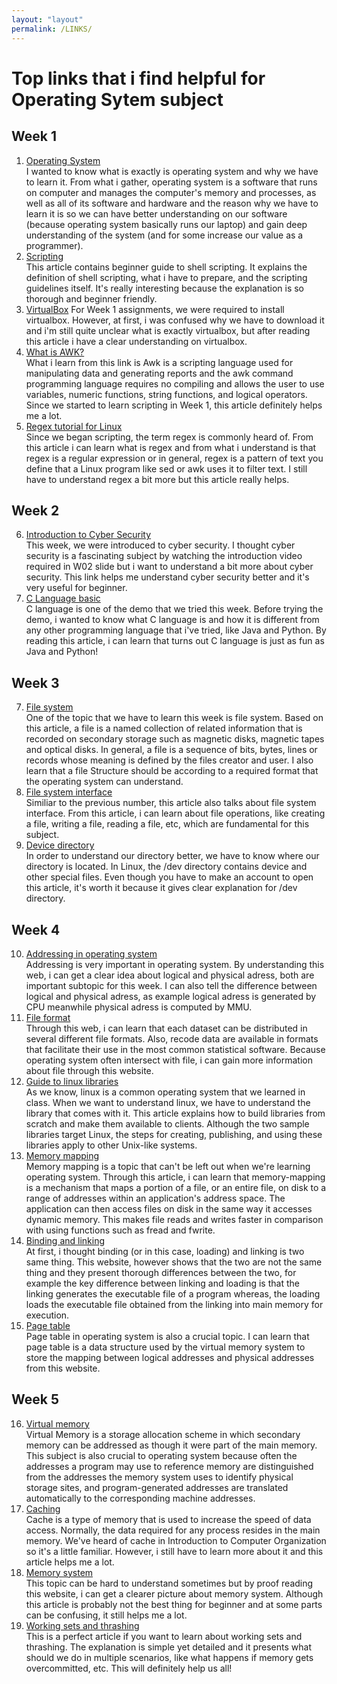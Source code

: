 ```yaml
---
layout: "layout"
permalink: /LINKS/
---
```


# Top links that i find helpful for Operating Sytem subject
## Week 1
1. [Operating System](https://edu.gcfglobal.org/en/computerbasics/understanding-applications/1/)<br>
I wanted to know what is exactly is operating system and why we have to learn it. From what i gather, operating system is a software that runs on computer and manages the computer's memory and processes, as well as all of its software and hardware and the reason why we have to learn it is so we can have better understanding on our software (because operating system basically runs our laptop) and gain deep understanding of the system (and for some increase our value as a programmer).
3. [Scripting](https://www.howtogeek.com/67469/the-beginners-guide-to-shell-scripting-the-basics/)<br>
This article contains beginner guide to shell scripting. It explains the definition of shell scripting, what i have to prepare, and the scripting guidelines itself. It's really interesting because the explanation is so thorough and beginner friendly.
2. [VirtualBox](https://www.computerhope.com/jargon/v/virtualbox.htm)
For Week 1 assignments, we were required to install virtualbox. However, at first, i was confused why we have to download it and i'm still quite unclear what is exactly virtualbox, but after reading this article i have a clear understanding on virtualbox.
4. [What is AWK?](https://www.geeksforgeeks.org/awk-command-unixlinux-examples/)<br>
What i learn from this link is Awk is a scripting language used for manipulating data and generating reports and the awk command programming language requires no compiling and allows the user to use variables, numeric functions, string functions, and logical operators. Since we started to learn scripting in Week 1, this article definitely helps me a lot.
5. [Regex tutorial for Linux](https://likegeeks.com/regex-tutorial-linux/)<br>
Since we began scripting, the term regex is commonly heard of. From this article i can learn what is regex and from what i understand is that regex is a regular expression or in general, regex is a pattern of text you define that a Linux program like sed or awk uses it to filter text. I still have to understand regex a bit more but this article really helps.

## Week 2
6. [Introduction to Cyber Security](https://geekflare.com/understanding-cybersecurity/)<br>
This week, we were introduced to cyber security. I thought cyber security is a fascinating subject by watching the introduction video required in W02 slide but i want to understand a bit more about cyber security. This link helps me understand cyber security better and it's very useful for beginner.
7. [C Language basic](https://www.geeksforgeeks.org/c-language-set-1-introduction/)<br>
C language is one of the demo that we tried this week. Before trying the demo, i wanted to know what C language is and how it is different from any other programming language that i've tried, like Java and Python. By reading this article, i can learn that turns out C language is just as fun as Java and Python!

## Week 3
7. [File system](https://www.tutorialspoint.com/operating_system/os_file_system.htm)<br>
One of the topic that we have to learn this week is file system. Based on this article, a file is a named collection of related information that is recorded on secondary storage such as magnetic disks, magnetic tapes and optical disks. In general, a file is a sequence of bits, bytes, lines or records whose meaning is defined by the files creator and user. I also learn that a file Structure should be according to a required format that the operating system can understand.
8. [File system interface](https://www.w3schools.in/operating-system-tutorial/file-system-interface/)<br>
Similiar to the previous number, this article also talks about file system interface. From this article, i can learn about file operations, like creating a file, writing a file, reading a file, etc, which are fundamental for this subject.
9. [Device directory](https://study.com/academy/lesson/the-dev-directory-in-the-linux-filesystem.html)<br>
In order to understand our directory better, we have to know where our directory is located. In Linux, the /dev directory contains device and other special files. Even though you have to make an account to open this article, it's worth it because it gives clear explanation for /dev directory.

## Week 4
10. [Addressing in operating system](https://www.geeksforgeeks.org/logical-and-physical-address-in-operating-system/)<br>
Addressing is very important in operating system. By understanding this web, i can get a clear idea about logical and physical adress, both are important subtopic for this week. I can also tell the difference between logical and physical adress, as example logical adress is generated by CPU meanwhile physical adress is computed by MMU.
11. [File format](https://dhsprogram.com/data/File-Formats.cfm)<br>
Through this web, i can learn that each dataset can be distributed in several different file formats. Also, recode data are available in formats that facilitate their use in the most common statistical software. Because operating system often intersect with file, i can gain more information about file through this website.
12. [Guide to linux libraries](https://opensource.com/article/21/2/linux-software-libraries)<br>
As we know, linux is a common operating system that we learned in class. When we want to understand linux, we have to understand the library that comes with it. This article explains how to build libraries from scratch and make them available to clients. Although the two sample libraries target Linux, the steps for creating, publishing, and using these libraries apply to other Unix-like systems.
14. [Memory mapping](https://www.mathworks.com/help/matlab/import_export/overview-of-memory-mapping.html)<br>
Memory mapping is a topic that can't be left out when we're learning operating system. Through this article, i can learn that memory-mapping is a mechanism that maps a portion of a file, or an entire file, on disk to a range of addresses within an application's address space. The application can then access files on disk in the same way it accesses dynamic memory. This makes file reads and writes faster in comparison with using functions such as fread and fwrite.
16. [Binding and linking](https://www.geeksforgeeks.org/difference-between-loading-and-linking/)<br>
At first, i thought binding (or in this case, loading) and linking is two same thing. This website, however shows that the two are not the same thing and they present thorough differences between the two, for example the key difference between linking and loading is that the linking generates the executable file of a program whereas, the loading loads the executable file obtained from the linking into main memory for execution.
18. [Page table](https://www.javatpoint.com/os-page-table)<br>
Page table in operating system is also a crucial topic. I can learn that page table is a data structure used by the virtual memory system to store the mapping between logical addresses and physical addresses from this website. 

## Week 5
16. [Virtual memory](https://www.geeksforgeeks.org/virtual-memory-in-operating-system/)<br>
Virtual Memory is a storage allocation scheme in which secondary memory can be addressed as though it were part of the main memory. This subject is also crucial to operating system because often the addresses a program may use to reference memory are distinguished from the addresses the memory system uses to identify physical storage sites, and program-generated addresses are translated automatically to the corresponding machine addresses.
17. [Caching](https://www.tutorialspoint.com/What-is-caching)<br>
Cache is a type of memory that is used to increase the speed of data access. Normally, the data required for any process resides in the main memory. We've heard of cache in Introduction to Computer Organization so it's a little familiar. However, i still have to learn more about it and this article helps me a lot.
19. [Memory system](https://www.sciencedirect.com/topics/computer-science/memory-system-performance)<br>
This topic can be hard to understand sometimes but by proof reading this website, i can get a clearer picture about memory system. Although this article is probably not the best thing for beginner and at some parts can be confusing, it still helps me a lot.
21. [Working sets and thrashing](https://web.stanford.edu/~ouster/cgi-bin/cs140-winter12/lecture.php?topic=thrashing)<br>
This is a perfect article if you want to learn about working sets and thrashing. The explanation is simple yet detailed and it presents what should we do in multiple scenarios, like what happens if memory gets overcommitted, etc. This will definitely help us all!
